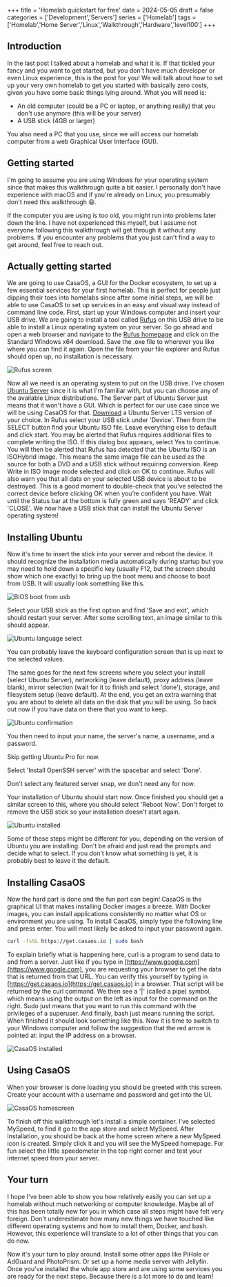 +++
title = 'Homelab quickstart for free'
date = 2024-05-05
draft = false
categories = ['Development','Servers']
series = ['Homelab']
tags = ['Homelab','Home Server','Linux','Walkthrough','Hardware','level100']
+++

## Introduction

In the last post I talked about a homelab and what it is.
If that tickled your fancy and you want to get started, but you don't have much developer or even Linux experience, this is the post for you!
We will talk about how to set up your very own homelab to get you started with basically zero costs, given you have some basic things lying around.
What you will need is:

* An old computer (could be a PC or laptop, or anything really) that you don't use anymore (this will be your server)
* A USB stick (4GB or larger)

You also need a PC that you use, since we will access our homelab computer from a web Graphical User Interface (GUI).

## Getting started

I'm going to assume you are using Windows for your operating system since that makes this walkthrough quite a bit easier.
I personally don't have experience with macOS and if you're already on Linux, you presumably don't need this walkthrough :smile:.

If the computer you are using is too old, you might run into problems later down the line.
I have not experienced this myself, but I assume not everyone following this walkthrough will get through it without any problems.
If you encounter any problems that you just can't find a way to get around, feel free to reach out.

## Actually getting started

We are going to use CasaOS, a GUI for the Docker ecosystem, to set up a few essential services for your first homelab.
This is perfect for people just dipping their toes into homelabs since after some initial steps, we will be able to use CasaOS to set up services in an easy and visual way instead of command line code.
First, start up your Windows computer and insert your USB drive.
We are going to install a tool called [Rufus](https://rufus.ie/en/) on this USB drive to be able to install a Linux operating system on your server.
So go ahead and open a web browser and navigate to the [Rufus homepage](https://rufus.ie/en/) and click on the Standard Windows x64 download.
Save the .exe file to wherever you like where you can find it again.
Open the file from your file explorer and Rufus should open up, no installation is necessary.

![Rufus screen](/images/homelab-quickstart/rufus.png)

Now all we need is an operating system to put on the USB drive.
I've chosen [Ubuntu Server](https://ubuntu.com/download/server#release-notes) since it is what I'm familiar with, but you can choose any of the available Linux distributions.
The Server part of Ubuntu Server just means that it won't have a GUI.
Which is perfect for our use case since we will be using CasaOS for that.
[Download](https://ubuntu.com/download/server) a Ubuntu Server LTS version of your choice.
In Rufus select your USB stick under 'Device'.
Then from the SELECT button find your Ubuntu ISO file.
Leave everything else to default and click start.
You may be alerted that Rufus requires additional files to complete writing the ISO.
If this dialog box appears, select Yes to continue.
You will then be alerted that Rufus has detected that the Ubuntu ISO is an ISOHybrid image.
This means the same image file can be used as the source for both a DVD and a USB stick without requiring conversion.
Keep Write in ISO Image mode selected and click on OK to continue.
Rufus will also warn you that all data on your selected USB device is about to be destroyed.
This is a good moment to double-check that you’ve selected the correct device before clicking OK when you’re confident you have.
Wait until the Status bar at the bottom is fully green and says 'READY' and click 'CLOSE'.
We now have a USB stick that can install the Ubuntu Server operating system!

## Installing Ubuntu

Now it's time to insert the stick into your server and reboot the device.
It should recognize the installation media automatically during startup but you may need to hold down a specific key (usually F12, but the screen should show which one exactly) to bring up the boot menu and choose to boot from USB.
It will usually look something like this.

![BIOS boot from usb](/images/homelab-quickstart/boot_bios.png)

Select your USB stick as the first option and find 'Save and exit', which should restart your server.
After some scrolling text, an image similar to this should appear.

![Ubuntu language select](/images/homelab-quickstart/ubuntu_language.png)

You can probably leave the keyboard configuration screen that is up next to the selected values.

The same goes for the next few screens where you select your install (select Ubuntu Server), networking (leave default), proxy address (leave blank), mirror selection (wait for it to finish and select 'done'), storage, and filesystem setup (leave default).
At the end, you get an extra warning that you are about to delete all data on the disk that you will be using.
So back out now if you have data on there that you want to keep.

![Ubuntu confirmation](/images/homelab-quickstart/ubuntu_confirmation.png)

You then need to input your name, the server's name, a username, and a password.

Skip getting Ubuntu Pro for now.

Select 'Install OpenSSH server' with the spacebar and select 'Done'.

Don't select any featured server snap, we don't need any for now.

Your installation of Ubuntu should start now.
Once finished you should get a similar screen to this, where you should select 'Reboot Now'.
Don't forget to remove the USB stick so your installation doesn't start again.

![Ubuntu installed](/images/homelab-quickstart/ubuntu_installed.png)

Some of these steps might be different for you, depending on the version of Ubuntu you are installing.
Don't be afraid and just read the prompts and decide what to select.
If you don't know what something is yet, it is probably best to leave it the default.

## Installing CasaOS

Now the hard part is done and the fun part can begin!
CasaOS is the graphical UI that makes installing Docker images a breeze.
With Docker images, you can install applications consistently no matter what OS or environment you are using.
To install CasaOS, simply type the following line and press enter.
You will most likely be asked to input your password again.

``` bash
curl -fsSL https://get.casaos.io | sudo bash
```

To explain briefly what is happening here, curl is a program to send data to and from a server.
Just like if you type in [https://www.google.com](https://www.google.com), you are requesting your browser to get the data that is returned from that URL.
You can verify this yourself by typing in [https://get.casaos.io](https://get.casaos.io) in a browser.
That script will be returned by the curl command.
We then see a '|' (called a pipe) symbol, which means using the output on the left as input for the command on the right.
Sudo just means that you want to run this command with the privileges of a superuser.
And finally, bash just means running the script.
When finished it should look something like this.
Now it is time to switch to your Windows computer and follow the suggestion that the red arrow is pointed at: input the IP address on a browser.

![CasaOS installed](/images/homelab-quickstart/casaos_installed.png)

## Using CasaOS

When your browser is done loading you should be greeted with this screen.
Create your account with a username and password and get into the UI.

![CasaOS homescreen](/images/homelab-quickstart/casaos_homescreen.png)

To finish off this walkthrough let's install a simple container.
I've selected MySpeed, to find it go to the app store and select MySpeed.
After installation, you should be back at the home screen where a new MySpeed icon is created.
Simply click it and you will see the MySpeed homepage.
For fun select the little speedometer in the top right corner and test your internet speed from your server.

## Your turn

I hope I've been able to show you how relatively easily you can set up a homelab without much networking or computer knowledge.
Maybe all of this has been totally new for you in which case all steps might have felt very foreign.
Don't underestimate how many new things we have touched like different operating systems and how to install them, Docker, and bash.
However, this experience will translate to a lot of other things that you can do now.

Now it's your turn to play around.
Install some other apps like PiHole or AdGuard and PhotoPrism.
Or set up a home media server with Jellyfin.
Once you've installed the whole app store and are using some services you are ready for the next steps.
Because there is a lot more to do and learn!
